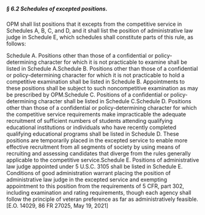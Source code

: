##### § 6.2 Schedules of excepted positions. #####

OPM shall list positions that it excepts from the competitive service in Schedules A, B, C, and D, and it shall list the position of administrative law judge in Schedule E, which schedules shall constitute parts of this rule, as follows:

Schedule A. Positions other than those of a confidential or policy-determining character for which it is not practicable to examine shall be listed in Schedule A.Schedule B. Positions other than those of a confidential or policy-determining character for which it is not practicable to hold a competitive examination shall be listed in Schedule B. Appointments to these positions shall be subject to such noncompetitive examination as may be prescribed by OPM.Schedule C. Positions of a confidential or policy-determining character shall be listed in Schedule C.Schedule D. Positions other than those of a confidential or policy-determining character for which the competitive service requirements make impracticable the adequate recruitment of sufficient numbers of students attending qualifying educational institutions or individuals who have recently completed qualifying educational programs shall be listed in Schedule D. These positions are temporarily placed in the excepted service to enable more effective recruitment from all segments of society by using means of recruiting and assessing candidates that diverge from the rules generally applicable to the competitive service.Schedule E. Positions of administrative law judge appointed under 5 U.S.C. 3105 shall be listed in Schedule E. Conditions of good administration warrant placing the position of administrative law judge in the excepted service and exempting appointment to this position from the requirements of 5 CFR, part 302, including examination and rating requirements, though each agency shall follow the principle of veteran preference as far as administratively feasible.[E.O. 14029, 86 FR 27025, May 19, 2021]
